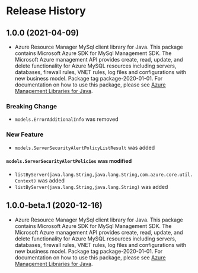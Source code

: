 # Release History

## 1.0.0 (2021-04-09)

- Azure Resource Manager MySql client library for Java. This package contains Microsoft Azure SDK for MySql Management SDK. The Microsoft Azure management API provides create, read, update, and delete functionality for Azure MySQL resources including servers, databases, firewall rules, VNET rules, log files and configurations with new business model. Package tag package-2020-01-01. For documentation on how to use this package, please see [Azure Management Libraries for Java](https://aka.ms/azsdk/java/mgmt).

### Breaking Change

* `models.ErrorAdditionalInfo` was removed

### New Feature

* `models.ServerSecurityAlertPolicyListResult` was added

#### `models.ServerSecurityAlertPolicies` was modified

* `listByServer(java.lang.String,java.lang.String,com.azure.core.util.Context)` was added
* `listByServer(java.lang.String,java.lang.String)` was added

## 1.0.0-beta.1 (2020-12-16)

- Azure Resource Manager MySql client library for Java. This package contains Microsoft Azure SDK for MySql Management SDK. The Microsoft Azure management API provides create, read, update, and delete functionality for Azure MySQL resources including servers, databases, firewall rules, VNET rules, log files and configurations with new business model. Package tag package-2020-01-01. For documentation on how to use this package, please see [Azure Management Libraries for Java](https://aka.ms/azsdk/java/mgmt).

